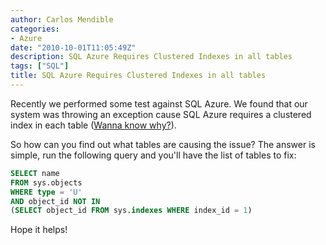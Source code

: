 ```yaml
---
author: Carlos Mendible
categories:
- Azure
date: "2010-10-01T11:05:49Z"
description: SQL Azure Requires Clustered Indexes in all tables
tags: ["SQL"]
title: SQL Azure Requires Clustered Indexes in all tables
---
```

Recently we performed some test against SQL Azure. We found that our system was throwing an exception cause SQL Azure requires a clustered index in each table ([Wanna know why?](http://blogs.msdn.com/b/sqlazure/archive/2010/05/12/10011257.aspx)).

So how can you find out what tables are causing the issue? The answer is simple, run the following query and you'll have the list of tables to fix:

``` sql
SELECT name
FROM sys.objects
WHERE type = 'U'
AND object_id NOT IN
(SELECT object_id FROM sys.indexes WHERE index_id = 1)
``` 

Hope it helps!